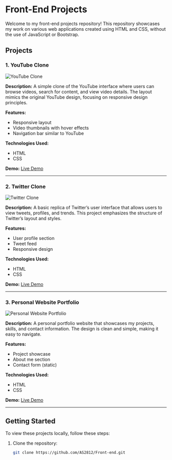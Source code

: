 # Front-End Projects

Welcome to my front-end projects repository! This repository showcases my work on various web applications created using HTML and CSS, without the use of JavaScript or Bootstrap.

## Projects

### 1. YouTube Clone

![YouTube Clone](link-to-image-or-screenshot)

**Description:**
A simple clone of the YouTube interface where users can browse videos, search for content, and view video details. The layout mimics the original YouTube design, focusing on responsive design principles.

**Features:**
- Responsive layout
- Video thumbnails with hover effects
- Navigation bar similar to YouTube

**Technologies Used:**
- HTML
- CSS

**Demo:**
[Live Demo](link-to-live-demo)

---

### 2. Twitter Clone

![Twitter Clone](link-to-image-or-screenshot)

**Description:**
A basic replica of Twitter’s user interface that allows users to view tweets, profiles, and trends. This project emphasizes the structure of Twitter’s layout and styles.

**Features:**
- User profile section
- Tweet feed
- Responsive design

**Technologies Used:**
- HTML
- CSS

**Demo:**
[Live Demo](link-to-live-demo)

---

### 3. Personal Website Portfolio

![Personal Website Portfolio](link-to-image-or-screenshot)

**Description:**
A personal portfolio website that showcases my projects, skills, and contact information. The design is clean and simple, making it easy to navigate.

**Features:**
- Project showcase
- About me section
- Contact form (static)

**Technologies Used:**
- HTML
- CSS

**Demo:**
[Live Demo](link-to-live-demo)

---

## Getting Started

To view these projects locally, follow these steps:

1. Clone the repository:
   ```bash
   git clone https://github.com/AS2812/Front-end.git
